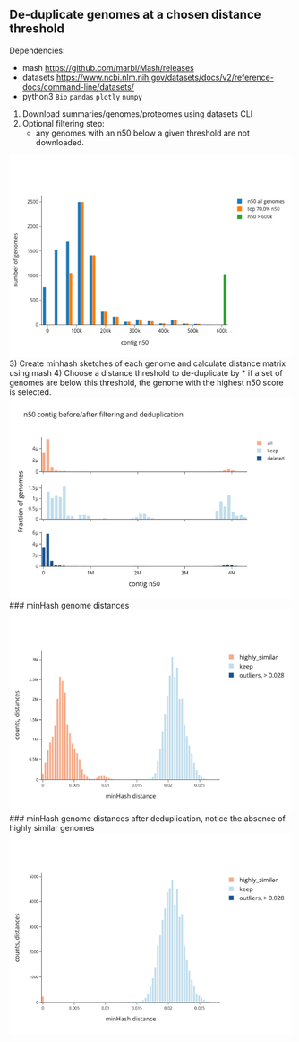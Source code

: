 ## De-duplicate genomes at a chosen distance threshold  
Dependencies:
* mash https://github.com/marbl/Mash/releases
* datasets https://www.ncbi.nlm.nih.gov/datasets/docs/v2/reference-docs/command-line/datasets/
* python3 `Bio` `pandas` `plotly` `numpy` 

1) Download summaries/genomes/proteomes using datasets CLI
2) Optional filtering step:
   * any genomes with an n50 below a given threshold are not downloaded.
<img src=figures/genome_filtering_top70.0_perc.png alt="Example Image" width="600" />
3) Create minhash sketches of each genome and calculate distance matrix using mash
4) Choose a distance threshold to de-duplicate by
   * if a set of genomes are below this threshold, the genome with the highest n50 score is selected.
<img src=figures/n50_scores.png alt="Assembly level" width="600" />  <br>
### minHash genome distances
<img src=figures/distances_all.png alt="Assembly level" width="600" />  
### minHash genome distances after deduplication, notice the absence of highly similar genomes
<img src=figures/distances_deduped.png alt="Assembly level" width="600" />  
